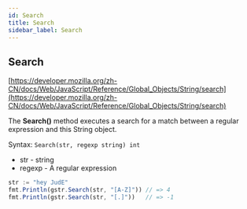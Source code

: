 ```yaml
---
id: Search
title: Search
sidebar_label: Search
---
```


## Search
[https://developer.mozilla.org/zh-CN/docs/Web/JavaScript/Reference/Global_Objects/String/search](https://developer.mozilla.org/zh-CN/docs/Web/JavaScript/Reference/Global_Objects/String/search)

The **Search()** method executes a search for a match between a regular expression and this String object.

Syntax: `Search(str, regexp string) int`

- str - string
- regexp - A regular expression

```js
str := "hey JudE"
fmt.Println(gstr.Search(str, "[A-Z]")) // => 4
fmt.Println(gstr.Search(str, "[.]"))   // => -1
```